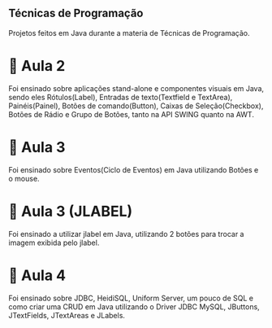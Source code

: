## Técnicas de Programação

Projetos feitos em Java durante a materia de Técnicas de Programação.

# 📝 Aula 2

Foi ensinado sobre aplicações stand-alone e componentes visuais em Java, sendo eles Rótulos(Label), Entradas de texto(Textfield e TextArea), Painéis(Painel), Botões de comando(Button), Caixas de Seleção(Checkbox), Botões de Rádio e Grupo de Botões, tanto na API SWING quanto na AWT.

# 📝 Aula 3

Foi ensinado sobre Eventos(Ciclo de Eventos) em Java utilizando Botões e o mouse.

# 📝 Aula 3 (JLABEL)

Foi ensinado a utilizar jlabel em Java, utilizando 2 botões para trocar a imagem exibida pelo jlabel.

# 📝 Aula 4

Foi ensinado sobre JDBC, HeidiSQL, Uniform Server, um pouco de SQL e como criar uma CRUD em Java utilizando o Driver JDBC MySQL, JButtons, JTextFields, JTextAreas e JLabels. 

